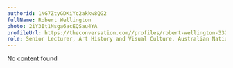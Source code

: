 ```yaml
---
authorid: 1NG7ZtyGDKiYc2akkw8QG2
fullName: Robert Wellington
photo: 2iY3It1Nsga6acEQSau4YA
profileUrl: https://theconversation.com//profiles/robert-wellington-332139
role: Senior Lecturer, Art History and Visual Culture, Australian National University
---
```

No content found
